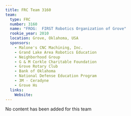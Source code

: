 ```yaml
---
title: FRC Team 3160
team:
  type: FRC
  number: 3160
  name: "FROG:  FIRST Robotics Organization of Grove"
  rookie_year: 2010
  location: Grove, Oklahoma, USA
  sponsors:
    - Malone's CNC Machining, Inc.
    - Grand Lake Area Robotics Education
    - Neighborhood Group
    - G & M Corkle Charitable Foundation
    - Grove Rotary Club
    - Bank of Oklahoma
    - National Defense Education Program
    - 3M - Ceradyne
    - Grove Hs
  links:
    Website: 
---
```

No content has been added for this team